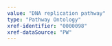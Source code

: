 ```yaml
---
value: "DNA replication pathway"
type: "Pathway Ontology"
xref-identifier: "0000098"
xref-dataSource: "PW"
---
```

